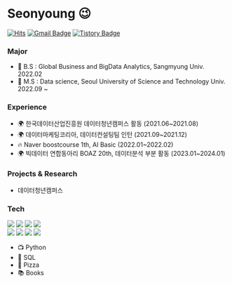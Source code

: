 # Seonyoung 😉
[![Hits](https://hits.seeyoufarm.com/api/count/incr/badge.svg?url=https%3A%2F%2Fgithub.com%2Fhaesoo9410&count_bg=%23EB8B10&title_bg=%23684327&icon=&icon_color=%23E7E7E7&title=VISIT&edge_flat=false)](https://github.com/haesoo9410) 
[![Gmail Badge](https://img.shields.io/badge/Gmail-D14836?style=flat&logo=Gmail&logoColor=white)](mailto:adbstjsdud@gmail.com) 
[![Tistory Badge](https://img.shields.io/badge/Tech%20Blog-555263?style=flat&logoColor=white)](https://haesoo9410.tistory.com/)


  
### Major

- 🌱 B.S : Global Business and BigData Analytics, Sangmyung Univ. 2022.02
- 🥇 M.S : Data science, Seoul University of Science and Technology Univ. 2022.09 ~

### Experience

- 🌍 한국데이터산업진흥원 데이터청년캠퍼스 활동 (2021.06~2021.08)
- 🌍 데이터마케팅코리아, 데이터컨설팅팀 인턴 (2021.09~2021.12)
- 🔥 Naver boostcourse 1th, AI Basic (2022.01~2022.02)
- 🌍 빅데이터 연합동아리 BOAZ 20th, 데이터분석 부분 활동 (2023.01~2024.01)

### Projects & Research

- 데이터청년캠퍼스 

### Tech

<img src="https://img.shields.io/badge/Python-3776AB?style=flate&logo=python&logoColor=white"/> <img src="https://img.shields.io/badge/R studio-75AADB?style=flate&logo=python&logoColor=white"/> <img src="https://img.shields.io/badge/Pytorch-EE4C2C?style=flate&logo=python&logoColor=white"/> <img src="https://img.shields.io/badge/Jupyter-F37626?style=flate&logo=python&logoColor=white"/> <br/>
<img src="https://img.shields.io/badge/DBeaver-382923?style=flate&logo=python&logoColor=white"/> <img src="https://img.shields.io/badge/mysql-4479A1?style=flate&logo=python&logoColor=white"/> <img src="https://img.shields.io/badge/Linux-FCC624?style=flate&logo=python&logoColor=white"/> <img src="https://img.shields.io/badge/Amazonaws-232F3E?style=flate&logo=python&logoColor=white"/>


- 📺 Python
- 👾 SQL
- 🍕 Pizza
- 📚 Books
